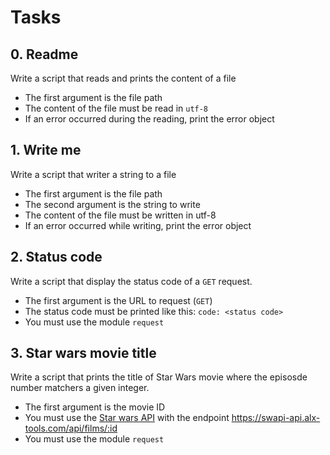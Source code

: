 # Tasks

## 0. Readme

Write a script that reads and prints the content of a file

-   The first argument is the file path
-   The content of the file must be read in `utf-8`
-   If an error occurred during the reading, print the error object

## 1. Write me

Write a script that writer a string to a file

-   The first argument is the file path
-   The second argument is the string to write
-   The content of the file must be written in utf-8
-   If an error occurred while writing, print the error object

## 2. Status code

Write a script that display the status code of a `GET` request.

-   The first argument is the URL to request (`GET`)
-   The status code must be printed like this: `code: <status code>`
-   You must use the module `request`

## 3. Star wars movie title

Write a script that prints the title of Star Wars movie where the episosde number matchers a given integer.

-   The first argument is the movie ID
-   You must use the [Star wars API]() with the endpoint https://swapi-api.alx-tools.com/api/films/:id
-   You must use the module `request`
